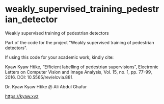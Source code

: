 # weakly_supervised_training_pedestrian_detector
Weakly supervised training of pedestrian detectors

Part of the code for the project "Weakly supervised training of pedestrian detectors". 

If using this code for your academic work, kindly cite:

Kyaw Kyaw Htike, “Efficient labelling of pedestrian supervisions”, Electronic Letters on Computer Vision and Image Analysis, Vol. 15, no. 1, pp. 77-99, 2016. DOI: 10.5565/rev/elcvia.881.



Dr. Kyaw Kyaw Htike @ Ali Abdul Ghafur

https://kyaw.xyz
